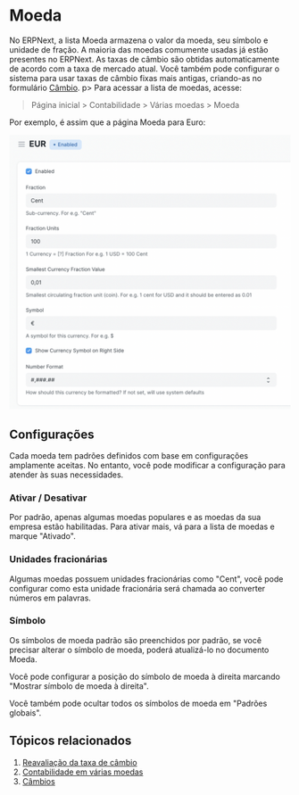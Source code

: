 # Moeda


No ERPNext, a lista Moeda armazena o valor da moeda, seu símbolo e unidade de fração. A maioria das moedas comumente usadas já estão presentes no ERPNext. As taxas de câmbio são obtidas automaticamente de acordo com a taxa de mercado atual. Você também pode configurar o sistema para usar taxas de câmbio fixas mais antigas, criando-as no formulário [Câmbio](/docs/pt/accounts/currency-exchange). p>
Para acessar a lista de moedas, acesse:



> 
> Página inicial > Contabilidade > Várias moedas > Moeda
> 
> 
> 


Por exemplo, é assim que a página Moeda para Euro:


![EUR currency](/files/eur_new.png)


## Configurações


Cada moeda tem padrões definidos com base em configurações amplamente aceitas. No entanto, você pode modificar a configuração para atender às suas necessidades. 


### Ativar / Desativar


Por padrão, apenas algumas moedas populares e as moedas da sua empresa estão habilitadas. Para ativar mais, vá para a lista de moedas e marque "Ativado".


### Unidades fracionárias


Algumas moedas possuem unidades fracionárias como "Cent", você pode configurar como esta unidade fracionária será chamada ao converter números em palavras. 


### Símbolo


Os símbolos de moeda padrão são preenchidos por padrão, se você precisar alterar o símbolo de moeda, poderá atualizá-lo no documento Moeda. 


Você pode configurar a posição do símbolo de moeda à direita marcando "Mostrar símbolo de moeda à direita".


Você também pode ocultar todos os símbolos de moeda em "Padrões globais".


## Tópicos relacionados


1. [Reavaliação da taxa de câmbio](/docs/pt/accounts/exchange-rate-revaluation)
2. [Contabilidade em várias moedas](/docs/pt/accounts/multi-currency-accounting)
3. [Câmbios](/docs/pt/accounts/currency-exchange)


